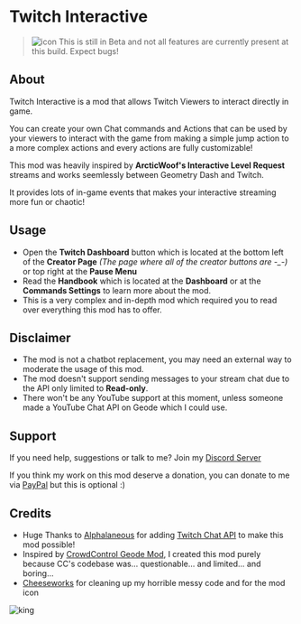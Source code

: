 # Twitch Interactive

> ![icon](frame:highObjectIcon_001.png) <cy>This is still in Beta and not all features are currently present at this build. Expect bugs!</c>

## About
<cp>Twitch Interactive</c> is a mod that allows Twitch Viewers to interact directly in game.

You can create your own <cy>Chat commands</c> and <cy>Actions</c> that can be used by your viewers to interact with the game from making a <co>simple jump action</c> to a more complex actions and every actions are <cg>fully customizable</c>!

This mod was heavily inspired by **ArcticWoof's Interactive Level Request** streams and works seemlessly between Geometry Dash and Twitch.

It provides lots of in-game events that makes your interactive streaming more <cg>fun</c> or <cr>chaotic</c>!
## Usage
- Open the <cp>**Twitch Dashboard**</c> button which is located at the bottom left of the **Creator Page** *(The page where all of the creator buttons are -_-)* or top right at the **Pause Menu**
- Read the <cg>**Handbook**</c> which is located at the **Dashboard** or at the **Commands Settings** to learn more about the mod.
- This is a <cr>very complex and in-depth mod</c> which required you to read over everything this mod has to offer.
## Disclaimer
- <cr>The mod is not a chatbot replacement, you may need an external way to moderate the usage of this mod.</c>
- <cr>The mod doesn't support sending messages to your stream chat due to the API only limited to **Read-only**.</c>
- <cr>There won't be any YouTube support at this moment, unless someone made a YouTube Chat API on Geode which I could use.</c>
## Support
If you need help, suggestions or talk to me? Join my [Discord Server](https://discord.gg/gXcppxTNxC)

If you think my work on this mod deserve a donation, you can donate to me via [PayPal](https://www.paypal.com/donate/?business=payment%40arcticwoof.com.au&item_name=Project+Donation%2FFunds&currency_code=AUD) but this is optional :)
## Credits
- Huge Thanks to [Alphalaneous](user:1139015) for adding [Twitch Chat API](mod:alphalaneous.twitch_chat_api) to make this mod possible!
- Inspired by [CrowdControl Geode Mod](https://github.com/WarpWorld/CCPack-PC-GeometryDash), I created this mod purely because CC's codebase was... questionable... and limited... and boring...
- [Cheeseworks](user:6408873) for cleaning up my horrible messy code and for the mod icon

![king](arcticwoof.twitch_interactive/king.png)